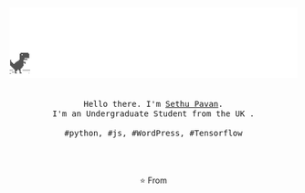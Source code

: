 <p align="center">
  <img src="https://github.com/sethupavan12/sethupavan12/blob/master/screenshot.gif"  />
  <br>
  <br>
  <br>
  <samp>Hello there. I'm <a href="https://sethupavan.me">Sethu Pavan</a>.<br> I'm an Undergraduate Student from the UK .<br><br>#python, #js, #WordPress, #Tensorflow</samp>
  <br>
  <br>
  <br>
  <br>

</p>


<p align="center"> ⭐️ From <p href="https://github.com/sethupavan12" Sethu Pavan /p></p>
